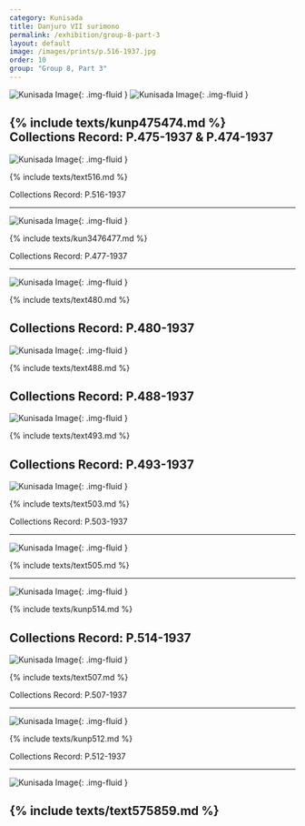 ```yaml
---
category: Kunisada
title: Danjuro VII surimono
permalink: /exhibition/group-8-part-3
layout: default
image: /images/prints/p.516-1937.jpg
order: 10
group: "Group 8, Part 3"
---
```

![Kunisada Image]({{site.baseurl}}/images/prints/p.475-1937.jpg){: .img-fluid }
![Kunisada Image]({{site.baseurl}}/images/prints/p.474-1937.jpg){: .img-fluid }

{% include texts/kunp475474.md %}   
Collections Record: P.475-1937 & P.474-1937
----

![Kunisada Image]({{site.baseurl}}/images/prints/p.516-1937.jpg){: .img-fluid }

{% include texts/text516.md %}

Collections Record: P.516-1937

----

![Kunisada Image]({{site.baseurl}}/images/prints/p.477-1937.jpg){: .img-fluid }

{% include texts/kun3476477.md %}

Collections Record: P.477-1937

----

![Kunisada Image]({{site.baseurl}}/images/prints/p.480-1937.jpg){: .img-fluid }

{% include texts/text480.md %}

Collections Record: P.480-1937
----

![Kunisada Image]({{site.baseurl}}/images/prints/p.488-1937.jpg){: .img-fluid }

{% include texts/text488.md %}

Collections Record: P.488-1937
----

![Kunisada Image]({{site.baseurl}}/images/prints/p.493-1937.jpg){: .img-fluid }

{% include texts/text493.md %}

Collections Record: P.493-1937
----

![Kunisada Image]({{site.baseurl}}/images/prints/p.503-1937.jpg){: .img-fluid }

{% include texts/text503.md %}

Collections Record: P.503-1937

----

![Kunisada Image]({{site.baseurl}}/images/prints/p.505-1937.jpg){: .img-fluid }

{% include texts/text505.md %}

----

![Kunisada Image]({{site.baseurl}}/images/prints/p.514-1937.jpg){: .img-fluid }

{% include texts/kunp514.md %}

Collections Record: P.514-1937
----

![Kunisada Image]({{site.baseurl}}/images/prints/p.507-1937.jpg){: .img-fluid }

{% include texts/text507.md %}

Collections Record: P.507-1937

----

![Kunisada Image]({{site.baseurl}}/images/prints/p.512-1937.jpg){: .img-fluid }

{% include texts/kunp512.md %}

Collections Record: P.512-1937

----

![Kunisada Image]({{site.baseurl}}/images/prints/p.57-1938.jpg){: .img-fluid }

{% include texts/text575859.md %}
----
